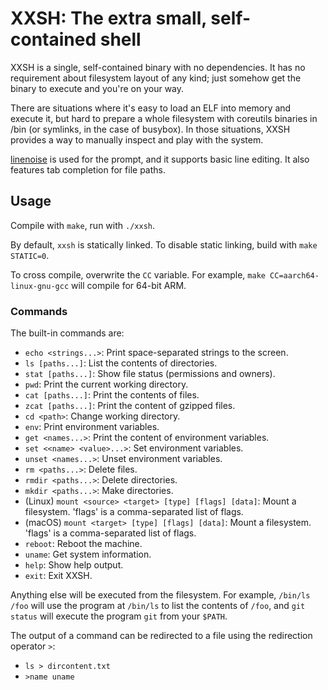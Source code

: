 # XXSH: The extra small, self-contained shell

XXSH is a single, self-contained binary with no dependencies.
It has no requirement about filesystem layout of any kind;
just somehow get the binary to execute and you're on your way.

There are situations where it's easy to load an ELF into memory and execute it,
but hard to prepare a whole filesystem with coreutils binaries in /bin
(or symlinks, in the case of busybox). In those situations, XXSH provides a way
to manually inspect and play with the system.

[linenoise](https://github.com/antirez/linenoise) is used for the prompt,
and it supports basic line editing. It also features tab completion for file paths.

## Usage

Compile with `make`, run with `./xxsh`.

By default, `xxsh` is statically linked. To disable static linking,
build with `make STATIC=0`.

To cross compile, overwrite the `CC` variable. For example,
`make CC=aarch64-linux-gnu-gcc` will compile for 64-bit ARM.

### Commands

The built-in commands are:

* `echo <strings...>`: Print space-separated strings to the screen.
* `ls [paths...]`: List the contents of directories.
* `stat [paths...]`: Show file status (permissions and owners).
* `pwd`: Print the current working directory.
* `cat [paths...]`: Print the contents of files.
* `zcat [paths...]`: Print the content of gzipped files.
* `cd <path>`: Change working directory.
* `env`: Print environment variables.
* `get <names...>`: Print the content of environment variables.
* `set <<name> <value>...>`: Set environment variables.
* `unset <names...>`: Unset environment variables.
* `rm <paths...>`: Delete files.
* `rmdir <paths...>`: Delete directories.
* `mkdir <paths...>`: Make directories.
* (Linux) `mount <source> <target> [type] [flags] [data]`: Mount a filesystem.
  'flags' is a comma-separated list of flags.
* (macOS) `mount <target> [type] [flags] [data]`: Mount a filesystem.
  'flags' is a comma-separated list of flags.
* `reboot`: Reboot the machine.
* `uname`: Get system information.
* `help`: Show help output.
* `exit`: Exit XXSH.

Anything else will be executed from the filesystem. For example,
`/bin/ls /foo` will use the program at `/bin/ls` to list the contents of `/foo`,
and `git status` will execute the program `git` from your `$PATH`.

The output of a command can be redirected to a file using the
redirection operator `>`:

* `ls > dircontent.txt`
* `>name uname`
